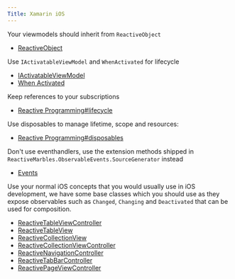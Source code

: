 ```yaml
---
Title: Xamarin iOS
---
```


Your viewmodels should inherit from `ReactiveObject`

- [ReactiveObject](api/reactiveui/reactiveobject/)

Use `IActivatableViewModel` and `WhenActivated` for lifecycle

- [IActivatableViewModel](api/reactiveui/IActivatableViewModel/)
- [When Activated](docs/handbook/when-activated/)

Keep references to your subscriptions

- [Reactive Programming#lifecycle](docs/reactive-programming#lifecycle)

Use disposables to manage lifetime, scope and resources:

- [Reactive Programming#disposables](docs/reactive-programming#disposables)

Don't use eventhandlers, use the extension methods shipped in `ReactiveMarbles.ObservableEvents.SourceGenerator` instead

- [Events](docs/handbook/events/)

Use your normal iOS concepts that you would usually use in iOS development, we have some base classes which you should use as they expose observables such as `Changed`, `Changing` and `Deactivated` that can be used for composition.

- [ReactiveTableViewController](api/reactiveui/reactivetableviewcontroller/)
- [ReactiveTableView](api/reactiveui/reactivetableview/)
- [ReactiveCollectionView](api/reactiveui/reactivecollectionview/)
- [ReactiveCollectionViewController](api/reactiveui/reactivecollectionviewcontroller)
- [ReactiveNavigationController](api/reactiveui/reactivenavigationcontroller)
- [ReactiveTabBarController](api/reactiveui/reactivetabbarcontroller/)
- [ReactivePageViewController](api/reactiveui/reactivepageviewcontroller/)
